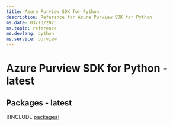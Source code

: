 ```yaml
---
title: Azure Purview SDK for Python
description: Reference for Azure Purview SDK for Python
ms.date: 03/13/2025
ms.topic: reference
ms.devlang: python
ms.service: purview
---
```

# Azure Purview SDK for Python - latest
## Packages - latest
[!INCLUDE [packages](purview-index.md)]